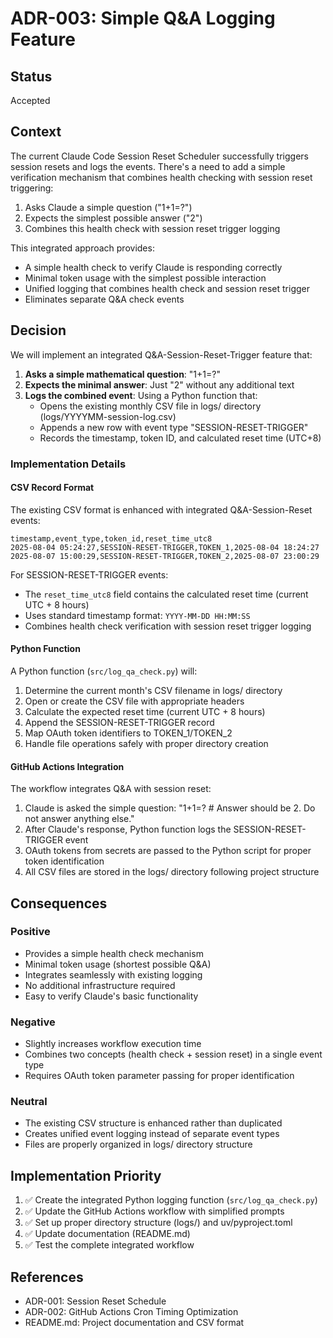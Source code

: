 # ADR-003: Simple Q&A Logging Feature

## Status

Accepted

## Context

The current Claude Code Session Reset Scheduler successfully triggers session resets and logs the events. There's a need to add a simple verification mechanism that combines health checking with session reset triggering:

1. Asks Claude a simple question ("1+1=?")
2. Expects the simplest possible answer ("2")
3. Combines this health check with session reset trigger logging

This integrated approach provides:

- A simple health check to verify Claude is responding correctly
- Minimal token usage with the simplest possible interaction
- Unified logging that combines health check and session reset trigger
- Eliminates separate Q&A check events

## Decision

We will implement an integrated Q&A-Session-Reset-Trigger feature that:

1. **Asks a simple mathematical question**: "1+1=?"
2. **Expects the minimal answer**: Just "2" without any additional text
3. **Logs the combined event**: Using a Python function that:
   - Opens the existing monthly CSV file in logs/ directory (logs/YYYYMM-session-log.csv)
   - Appends a new row with event type "SESSION-RESET-TRIGGER"
   - Records the timestamp, token ID, and calculated reset time (UTC+8)

### Implementation Details

#### CSV Record Format

The existing CSV format is enhanced with integrated Q&A-Session-Reset events:

```csv
timestamp,event_type,token_id,reset_time_utc8
2025-08-04 05:24:27,SESSION-RESET-TRIGGER,TOKEN_1,2025-08-04 18:24:27
2025-08-07 15:00:29,SESSION-RESET-TRIGGER,TOKEN_2,2025-08-07 23:00:29
```

For SESSION-RESET-TRIGGER events:

- The `reset_time_utc8` field contains the calculated reset time (current UTC + 8 hours)
- Uses standard timestamp format: `YYYY-MM-DD HH:MM:SS`
- Combines health check verification with session reset trigger logging

#### Python Function

A Python function (`src/log_qa_check.py`) will:

1. Determine the current month's CSV filename in logs/ directory
2. Open or create the CSV file with appropriate headers
3. Calculate the expected reset time (current UTC + 8 hours)
4. Append the SESSION-RESET-TRIGGER record
5. Map OAuth token identifiers to TOKEN_1/TOKEN_2
6. Handle file operations safely with proper directory creation

#### GitHub Actions Integration

The workflow integrates Q&A with session reset:

1. Claude is asked the simple question: "1+1=? # Answer should be 2. Do not answer anything else."
2. After Claude's response, Python function logs the SESSION-RESET-TRIGGER event
3. OAuth tokens from secrets are passed to the Python script for proper token identification
4. All CSV files are stored in the logs/ directory following project structure

## Consequences

### Positive

- Provides a simple health check mechanism
- Minimal token usage (shortest possible Q&A)
- Integrates seamlessly with existing logging
- No additional infrastructure required
- Easy to verify Claude's basic functionality

### Negative

- Slightly increases workflow execution time
- Combines two concepts (health check + session reset) in a single event type
- Requires OAuth token parameter passing for proper identification

### Neutral

- The existing CSV structure is enhanced rather than duplicated
- Creates unified event logging instead of separate event types
- Files are properly organized in logs/ directory structure

## Implementation Priority

1. ✅ Create the integrated Python logging function (`src/log_qa_check.py`)
2. ✅ Update the GitHub Actions workflow with simplified prompts
3. ✅ Set up proper directory structure (logs/) and uv/pyproject.toml
4. ✅ Update documentation (README.md)
5. ✅ Test the complete integrated workflow

## References

- ADR-001: Session Reset Schedule
- ADR-002: GitHub Actions Cron Timing Optimization
- README.md: Project documentation and CSV format
